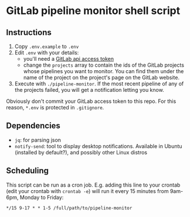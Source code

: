# GitLab pipeline monitor shell script

## Instructions

1. Copy `.env.example` to `.env`
2. Edit `.env` with your details:
   - you'll need a [GitLab api access token](https://docs.gitlab.com/ee/user/profile/personal_access_tokens.html#creating-a-personal-access-token)
   - change the `projects` array to contain the ids of the GitLab projects whose
     pipelines you want to monitor. You can find them under the name of the
     project on the project's page on the GitLab website.
3. Execute with `./pipeline-monitor`. If the most recent pipeline of any of the
   projects failed, you will get a notification letting you know.

Obviously don't commit your GitLab access token to this repo. For this reason,
`*.env` is protected in `.gitignore`.

## Dependencies

- `jq`: for parsing json
- `notify-send`: tool to display desktop notifications. Available in Ubuntu
  (installed by default?), and possibly other Linux distros

## Scheduling

This script can be run as a cron job. E.g. adding this line to your crontab
(edit your crontab with `crontab -e`) will run it every 15 minutes from 9am-6pm,
Monday to Friday:

```
*/15 9-17 * * 1-5 /full/path/to/pipeline-monitor
```
